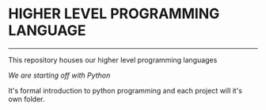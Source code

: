# HIGHER LEVEL PROGRAMMING LANGUAGE
-----------------------------------

This repository houses our higher level programming languages

*We are starting off with Python*

It's formal introduction to python programming and each project will it's own folder.
